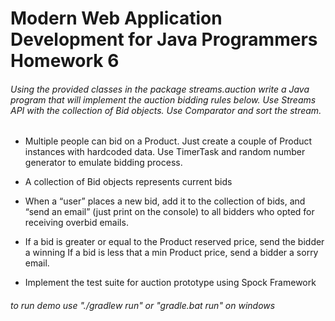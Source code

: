 Modern Web Application Development for Java Programmers Homework 6
==

###### Using the provided classes in the package streams.auction write a Java program that will implement the auction bidding rules below. Use Streams API with the collection of Bid objects. Use Comparator and sort the stream.

+ Multiple people can bid on a Product. Just create a couple of Product instances with hardcoded data. Use TimerTask and random number generator to emulate bidding process.

+ A collection of Bid objects represents current bids

+ When a “user” places a new bid, add it to the collection of bids, and “send an email” (just print on the console) to all bidders who opted for receiving overbid emails.

+ If a bid is greater or equal to the Product reserved price, send the bidder a winning If a bid is less that a min Product price, send a bidder a sorry email.

+ Implement the test suite for auction prototype using Spock Framework

###### to run demo use "./gradlew run" or "gradle.bat run" on windows
